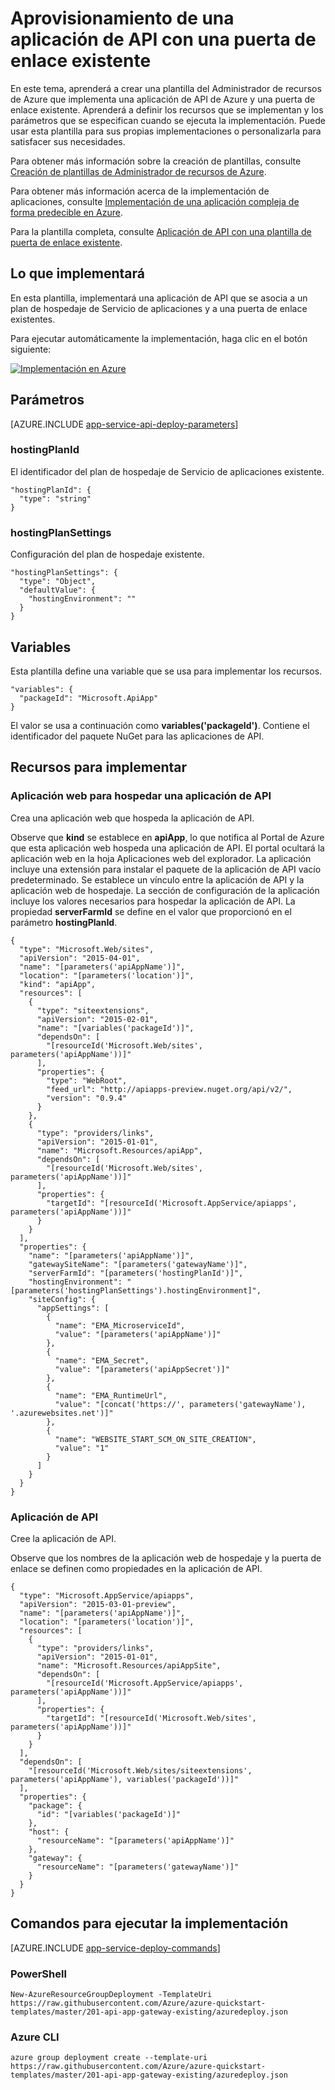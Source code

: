 <properties 
	pageTitle="Implementación de una aplicación de API con una puerta de enlace existente" 
	description="Use una plantilla del Administrador de recursos de Azure para implementar una aplicación de API que usa una puerta de enlace y un plan del Servicio de aplicaciones existentes." 
	services="app-service" 
	documentationCenter="" 
	authors="tfitzmac" 
	manager="wpickett" 
	editor=""/>

<tags 
	ms.service="app-service" 
	ms.workload="web" 
	ms.tgt_pltfrm="na" 
	ms.devlang="na" 
	ms.topic="article" 
	ms.date="08/04/2015" 
	ms.author="tomfitz"/>

# Aprovisionamiento de una aplicación de API con una puerta de enlace existente

En este tema, aprenderá a crear una plantilla del Administrador de recursos de Azure que implementa una aplicación de API de Azure y una puerta de enlace existente. Aprenderá a definir los recursos que se implementan y los parámetros que se especifican cuando se ejecuta la implementación. Puede usar esta plantilla para sus propias implementaciones o personalizarla para satisfacer sus necesidades.

Para obtener más información sobre la creación de plantillas, consulte [Creación de plantillas de Administrador de recursos de Azure](../resource-group-authoring-templates.md).

Para obtener más información acerca de la implementación de aplicaciones, consulte [Implementación de una aplicación compleja de forma predecible en Azure](../app-service-web/app-service-deploy-complex-application-predictably.md).

Para la plantilla completa, consulte [Aplicación de API con una plantilla de puerta de enlace existente](https://github.com/Azure/azure-quickstart-templates/blob/master/201-api-app-gateway-existing/azuredeploy.json).

## Lo que implementará

En esta plantilla, implementará una aplicación de API que se asocia a un plan de hospedaje de Servicio de aplicaciones y a una puerta de enlace existentes.

Para ejecutar automáticamente la implementación, haga clic en el botón siguiente:

[![Implementación en Azure](http://azuredeploy.net/deploybutton.png)](https://portal.azure.com/#create/Microsoft.Template/uri/https%3A%2F%2Fraw.githubusercontent.com%2FAzure%2Fazure-quickstart-templates%2Fmaster%2F201-api-app-gateway-existing%2Fazuredeploy.json)

## Parámetros

[AZURE.INCLUDE [app-service-api-deploy-parameters](../../includes/app-service-api-deploy-parameters.md)]

### hostingPlanId

El identificador del plan de hospedaje de Servicio de aplicaciones existente.

    "hostingPlanId": {
      "type": "string"
    }

### hostingPlanSettings

Configuración del plan de hospedaje existente.

    "hostingPlanSettings": {
      "type": "Object",
      "defaultValue": {
        "hostingEnvironment": ""
      }
    }

## Variables

Esta plantilla define una variable que se usa para implementar los recursos.

    "variables": {
      "packageId": "Microsoft.ApiApp"
    }
    
El valor se usa a continuación como **variables('packageId')**. Contiene el identificador del paquete NuGet para las aplicaciones de API.

## Recursos para implementar

### Aplicación web para hospedar una aplicación de API

Crea una aplicación web que hospeda la aplicación de API.

Observe que **kind** se establece en **apiApp**, lo que notifica al Portal de Azure que esta aplicación web hospeda una aplicación de API. El portal ocultará la aplicación web en la hoja Aplicaciones web del explorador. La aplicación incluye una extensión para instalar el paquete de la aplicación de API vacío predeterminado. Se establece un vínculo entre la aplicación de API y la aplicación web de hospedaje. La sección de configuración de la aplicación incluye los valores necesarios para hospedar la aplicación de API. La propiedad **serverFarmId** se define en el valor que proporcionó en el parámetro **hostingPlanId**.

    {
      "type": "Microsoft.Web/sites",
      "apiVersion": "2015-04-01",
      "name": "[parameters('apiAppName')]",
      "location": "[parameters('location')]",
      "kind": "apiApp",
      "resources": [
        {
          "type": "siteextensions",
          "apiVersion": "2015-02-01",
          "name": "[variables('packageId')]",
          "dependsOn": [
            "[resourceId('Microsoft.Web/sites', parameters('apiAppName'))]"
          ],
          "properties": {
            "type": "WebRoot",
            "feed_url": "http://apiapps-preview.nuget.org/api/v2/",
            "version": "0.9.4"
          }
        },
        {
          "type": "providers/links",
          "apiVersion": "2015-01-01",
          "name": "Microsoft.Resources/apiApp",
          "dependsOn": [
            "[resourceId('Microsoft.Web/sites', parameters('apiAppName'))]"
          ],
          "properties": {
            "targetId": "[resourceId('Microsoft.AppService/apiapps', parameters('apiAppName'))]"
          }
        }
      ],
      "properties": {
        "name": "[parameters('apiAppName')]",
        "gatewaySiteName": "[parameters('gatewayName')]",
        "serverFarmId": "[parameters('hostingPlanId')]",
        "hostingEnvironment": "[parameters('hostingPlanSettings').hostingEnvironment]",
        "siteConfig": {
          "appSettings": [
            {
              "name": "EMA_MicroserviceId",
              "value": "[parameters('apiAppName')]"
            },
            {
              "name": "EMA_Secret",
              "value": "[parameters('apiAppSecret')]"
            },
            {
              "name": "EMA_RuntimeUrl",
              "value": "[concat('https://', parameters('gatewayName'), '.azurewebsites.net')]"
            },
            {
              "name": "WEBSITE_START_SCM_ON_SITE_CREATION",
              "value": "1"
            }
          ]
        }
      }
    }

### Aplicación de API

Cree la aplicación de API.

Observe que los nombres de la aplicación web de hospedaje y la puerta de enlace se definen como propiedades en la aplicación de API.

    {
      "type": "Microsoft.AppService/apiapps",
      "apiVersion": "2015-03-01-preview",
      "name": "[parameters('apiAppName')]",
      "location": "[parameters('location')]",
      "resources": [
        {
          "type": "providers/links",
          "apiVersion": "2015-01-01",
          "name": "Microsoft.Resources/apiAppSite",
          "dependsOn": [
            "[resourceId('Microsoft.AppService/apiapps', parameters('apiAppName'))]"
          ],
          "properties": {
            "targetId": "[resourceId('Microsoft.Web/sites', parameters('apiAppName'))]"
          }
        }
      ],
      "dependsOn": [
        "[resourceId('Microsoft.Web/sites/siteextensions', parameters('apiAppName'), variables('packageId'))]"
      ],
      "properties": {
        "package": {
          "id": "[variables('packageId')]"
        },
        "host": {
          "resourceName": "[parameters('apiAppName')]"
        },
        "gateway": {
          "resourceName": "[parameters('gatewayName')]"
        }
      }
    }


## Comandos para ejecutar la implementación

[AZURE.INCLUDE [app-service-deploy-commands](../../includes/app-service-deploy-commands.md)]

### PowerShell

    New-AzureResourceGroupDeployment -TemplateUri https://raw.githubusercontent.com/Azure/azure-quickstart-templates/master/201-api-app-gateway-existing/azuredeploy.json

### Azure CLI

    azure group deployment create --template-uri https://raw.githubusercontent.com/Azure/azure-quickstart-templates/master/201-api-app-gateway-existing/azuredeploy.json


 

<!---HONumber=Oct15_HO4-->
